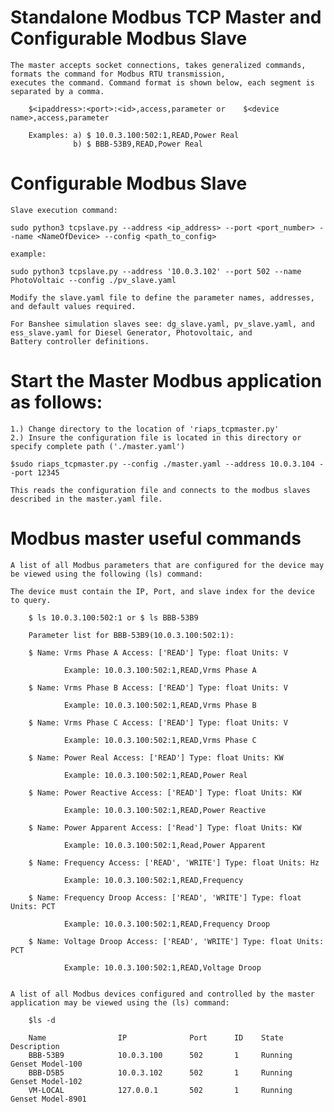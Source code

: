 # Standalone Modbus TCP Master and Configurable Modbus Slave
 
	The master accepts socket connections, takes generalized commands, formats the command for Modbus RTU transmission, 
	executes the command. Command format is shown below, each segment is separated by a comma.
		
		$<ipaddress>:<port>:<id>,access,parameter or 	$<device name>,access,parameter
	
		Examples: a) $ 10.0.3.100:502:1,READ,Power Real    
		          b) $ BBB-53B9,READ,Power Real    
		          
# Configurable Modbus Slave

	Slave execution command:    
	
	sudo python3 tcpslave.py --address <ip_address> --port <port_number> --name <NameOfDevice> --config <path_to_config>
	
	example:
	
	sudo python3 tcpslave.py --address '10.0.3.102' --port 502 --name PhotoVoltaic --config ./pv_slave.yaml
	
	Modify the slave.yaml file to define the parameter names, addresses, and default values required.  
	
	For Banshee simulation slaves see: dg_slave.yaml, pv_slave.yaml, and ess_slave.yaml for Diesel Generator, Photovoltaic, and 
	Battery controller definitions.
	
	

		                      
	
# Start the Master Modbus application as follows:
	
	1.) Change directory to the location of 'riaps_tcpmaster.py'
	2.) Insure the configuration file is located in this directory or specify complete path ('./master.yaml')
					
	$sudo riaps_tcpmaster.py --config ./master.yaml --address 10.0.3.104 --port 12345
	
	This reads the configuration file and connects to the modbus slaves described in the master.yaml file.
	
# Modbus master useful commands

	A list of all Modbus parameters that are configured for the device may be viewed using the following (ls) command:
	
	The device must contain the IP, Port, and slave index for the device to query.  

		$ ls 10.0.3.100:502:1 or $ ls BBB-53B9

		Parameter list for BBB-53B9(10.0.3.100:502:1):
		
		$ Name: Vrms Phase A Access: ['READ'] Type: float Units: V
		
		        Example: 10.0.3.100:502:1,READ,Vrms Phase A
		
		$ Name: Vrms Phase B Access: ['READ'] Type: float Units: V
		
		        Example: 10.0.3.100:502:1,READ,Vrms Phase B
		
		$ Name: Vrms Phase C Access: ['READ'] Type: float Units: V
		
		        Example: 10.0.3.100:502:1,READ,Vrms Phase C
		
		$ Name: Power Real Access: ['READ'] Type: float Units: KW
		
		        Example: 10.0.3.100:502:1,READ,Power Real
		
		$ Name: Power Reactive Access: ['READ'] Type: float Units: KW
		
		        Example: 10.0.3.100:502:1,READ,Power Reactive
		
		$ Name: Power Apparent Access: ['Read'] Type: float Units: KW
		
		        Example: 10.0.3.100:502:1,Read,Power Apparent
		
		$ Name: Frequency Access: ['READ', 'WRITE'] Type: float Units: Hz
		
		        Example: 10.0.3.100:502:1,READ,Frequency
		
		$ Name: Frequency Droop Access: ['READ', 'WRITE'] Type: float Units: PCT
		
		        Example: 10.0.3.100:502:1,READ,Frequency Droop
		
		$ Name: Voltage Droop Access: ['READ', 'WRITE'] Type: float Units: PCT
		
		        Example: 10.0.3.100:502:1,READ,Voltage Droop	
	
	
	A list of all Modbus devices configured and controlled by the master application may be viewed using the (ls) command:
	
		$ls -d
		
		Name                IP             	Port      ID   	State          	Description
		BBB-53B9            10.0.3.100     	502       1    	Running        	Genset Model-100
		BBB-D5B5            10.0.3.102     	502       1    	Running        	Genset Model-102
		VM-LOCAL            127.0.0.1      	502       1    	Running        	Genset Model-8901
		
		
			  